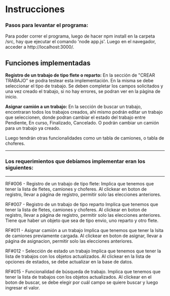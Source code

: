 # Instrucciones 
### Pasos para levantar el programa:
Para poder correr el programa, luego de hacer npm install en la carpeta /src, hay que ejecutar el comando 'node app.js'.
Luego en el navegador, acceder a http://localhost:3000/.


## Funciones implementadas 

**Registro de un trabajo de tipo flete o reparto:**
En la sección de "CREAR TRABAJO" se podra testear esta implementación. En la misma se debe seleccionar el tipo de trabajo. Se deben completar los campos solicitados y una vez creado el trabajo, si no hay errores, se podran ver en la pàgina de inicio.

**Asignar camión a un trabajo:** En la sección de buscar un trabajo, encontraran todos los trabajos creados, ahi mismo podrán editar un trabajo que seleccionen, donde podran cambiar el estado del trabajo entre Pendiente, En curso, Finalizado, Cancelado. O podrán cambiar un camión para un trabajo ya creado. 

Luego tendrán otras funcionalidades como un tabla de camiones, o tabla de choferes.

---
### Los requerimientos que debíamos implementar eran los siguientes: 
---

RF#006 - Registro de un trabajo de tipo flete:
    Implica que tenemos que tener la lista de fletes, camiones y choferes.
    Al clickear en boton de registro, llevar a página de registro, permitir solo las elecciones anteriores.

RF#007 - Registro de un trabajo de tipo reparto
    Implica que tenemos que tener la lista de fletes, camiones y choferes.
    Al clickear en boton de registro, llevar a página de registro, permitir solo las elecciones anteriores.
    Tiene que haber un objeto que sea de tipo envio, uno reparto y otro flete.

RF#011 - Asignar camión a un trabajo
    Implica que tenemos que tener la lsita de camiones previamente cargada.
    Al clickear en boton de asignar, llevar a página de asignacion, permitir solo las elecciones anteriores.

RF#012 - Selección de estado un trabajo
    Implica que tenemos que tener la lista de trabajos con los objetos actualizados.
    Al clickear en la lista de opciones de estados, se debe actualizar en la base de datos.

RF#015 - Funcionalidad de búsqueda de trabajo.
    Implica que tenemos que tener la lista de trabajos con los objetos actualizados.
    Al clickear en el boton de buscar, se debe elegir por cuál campo se quiere buscar y luego ingresar el valor.